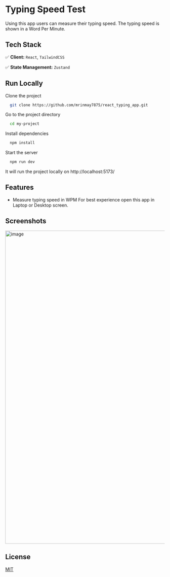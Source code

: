 
# Typing Speed Test 

Using this app users can measure their typing speed. The typing speed is shown in a Word Per Minute.

## Tech Stack

✅ **Client:** `React`, `TailwindCSS`

✅ **State Management:** `Zustand`

## Run Locally

Clone the project

```bash
  git clone https://github.com/mrinmay7875/react_typing_app.git
```

Go to the project directory

```bash
  cd my-project
```

Install dependencies

```bash
  npm install
```

Start the server

```bash
  npm run dev
```

It will run the project locally on http://localhost:5173/


## Features

- Measure typing speed in WPM
For best experience open this app in Laptop or Desktop screen.


## Screenshots
<img width="987" alt="image" src="https://github.com/mrinmay7875/react_typing_app/assets/33797909/9c6fd6ac-b5cd-41a7-bda7-6b6e2d3790cb">


## License

[MIT](https://choosealicense.com/licenses/mit/)

